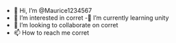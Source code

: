 - 👋 Hi, I’m @Maurice1234567
- 👀 I’m interested in corret
-🌱 I’m currently learning unity
- 💞️ I’m looking to collaborate on corret
- 📫 How to reach me corret
<!---
Maurice1234567/Maurice1234567 is a ✨ special ✨ repository because its `README.md` (this file) appears on your GitHub profile.
You can click the Preview link to take a look at your changes.
--->
